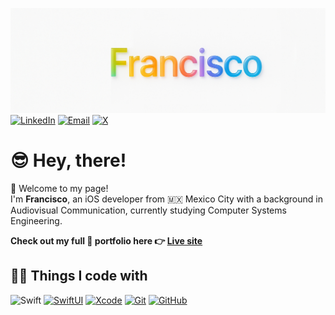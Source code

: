 
![Banner](assets/franciscolinkedin2.jpg)
[![LinkedIn](https://badgen.net/badge/icon/LinkedIn?icon=linkedin&label&color=0A66C2)](https://www.linkedin.com/in/franciscoxcode)
[![Email](https://badgen.net/badge/icon/Email?icon=mail&label&color=pink)](mailto:fxcasillas.dev@gmail.com)
[![X](https://badgen.net/badge/icon/X?icon=twitter&label&color=000000)](https://x.com/franciscoxcode)

# 😎 Hey, there!
👋 Welcome to my page!  
I'm **Francisco**, an iOS developer from 🇲🇽 Mexico City with a background in Audiovisual Communication, currently studying Computer Systems Engineering.

**Check out my full 💼 portfolio here 👉 [Live site](https://portfolio-zeta-dun-44.vercel.app)**

## 🧑‍💻 Things I code with
![Swift](https://img.shields.io/badge/Swift-orange?style=flat&logo=swift&logoColor=white)
[![SwiftUI](https://badgen.net/badge/icon/SwiftUI?icon=swift&label&color=cyan)](https://developer.apple.com/xcode/swiftui/)
[![Xcode](https://badgen.net/badge/icon/Xcode?icon=xcode&label&color=green)](https://developer.apple.com/xcode/)
[![Git](https://badgen.net/badge/icon/Git?icon=git&label&color=F05032)](https://git-scm.com/)
[![GitHub](https://badgen.net/badge/icon/GitHub?icon=github&label&color=181717)](https://github.com/franciscoxcode)
